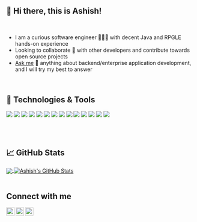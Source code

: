 ## 👋 Hi there, this is Ashish!

<br/>

- I am a curious software engineer 👨🏻‍💻 with decent Java and RPGLE hands-on experience
- Looking to collaborate 👯 with other developers and contribute towards open source projects
- [Ask me][askme] 💬 anything about backend/enterprise application development, and I will try my best to answer

<br/>

## 🔧 Technologies & Tools
![](https://img.shields.io/badge/OS-Linux-informational?style=plastic&logo=linux&logoColor=white&color=blue)
![](https://img.shields.io/badge/Editor-IntelliJ_IDEA-informational?style=plastic&logo=intellij-idea&logoColor=white&color=blue)
![](https://img.shields.io/badge/Editor-VS_Code-informational?style=plastic&logo=Visual-Studio-Code&logoColor=white&color=blue)
![](https://img.shields.io/badge/FrameWork-SpringBoot-informational?style=plastic&logo=Spring&logoColor=white&color=blue)
![](https://img.shields.io/badge/Code-Java-informational?style=plastic&logo=Java&logoColor=white&color=blue)
![](https://img.shields.io/badge/Code-Python-informational?style=plastic&logo=python&logoColor=white&color=blue)
![](https://img.shields.io/badge/Code-JavaScript-informational?style=plastic&logo=javascript&logoColor=white&color=blue)
![](https://img.shields.io/badge/Code-TypeScript-informational?style=plastic&logo=TypeScript&logoColor=white&color=blue)
![](https://img.shields.io/badge/MarkupLang-HTML5-informational?style=plastic&logo=html5&logoColor=white&color=blue)
![](https://img.shields.io/badge/Code-CSS-informational?style=plastic&logo=CSS3&logoColor=white&color=blue)
![](https://img.shields.io/badge/Tools-Docker-informational?style=plastic&logo=docker&logoColor=white&color=blue)
![](https://img.shields.io/badge/Tools-Kubernetes-informational?style=plastic&logo=kubernetes&logoColor=white&color=blue)
![](https://img.shields.io/badge/Database-Oracle-informational?style=plastic&logo=oracle&logoColor=white&color=blue)
![](https://img.shields.io/badge/Database-DB2-informational?style=plastic&logo=IBM&logoColor=white&color=blue)

<br>
<br>

## 📈 GitHub Stats

<a href="https://github.com/arsatapathy">
  <img align="center" src="https://github-readme-stats.vercel.app/api/top-langs/?username=arsatapathy&title_color=ffffff&text_color=c9cacc&icon_color=blue&bg_color=1d1f21&langs_count=3" />
</a>
<a href="https://github.com/arsatapathy">
  <img align="center" src="https://github-readme-stats.vercel.app/api?username=arsatapathy&show_icons=true&line_height=27&count_private=true&title_color=ffffff&text_color=c9cacc&icon_color=blue&bg_color=1d1f21" alt="Ashish's GitHub Stats" />
</a>

<br>
<br>

## Connect with me 
[<img align="left" alt="arsatapathy | LinkedIn" width="22px" src="https://cdn.jsdelivr.net/npm/simple-icons@v3/icons/linkedin.svg" />][linkedin]
[<img align="left" alt="arsatapathy | Twitter" width="22px" src="https://cdn.jsdelivr.net/npm/simple-icons@v3/icons/twitter.svg" />][twitter]
[<img align="left" alt="arsatapathy | Instagram" width="22px" src="https://cdn.jsdelivr.net/npm/simple-icons@v3/icons/instagram.svg" />][instagram]

<br/>
<br/>
<br/>

<!-- ![My github stats][githubstats] -->

[linkedin]: https://linkedin.com/in/arsatapathy
[twitter]: https://twitter.com/arsatapathy
[instagram]: https://instagram.com/arsatapathy
[askme]: https://github.com/arsatapathy/arsatapathy/issues
<!-- [githubstats]: https://github-readme-stats.vercel.app/api?username=arsatapathy&show_icons=true -->
